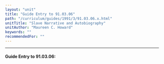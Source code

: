 ```yaml
---
layout: "unit"
title: "Guide Entry to 91.03.06"
path: "/curriculum/guides/1991/3/91.03.06.x.html"
unitTitle: "Slave Narrative and Autobiography"
unitAuthor: "Maureen C. Howard"
keywords: ""
recommendedFor: ""
---
```

<body>
<hr/>
<h4>
Guide Entry to 91.03.06:
</h4>
</body>
